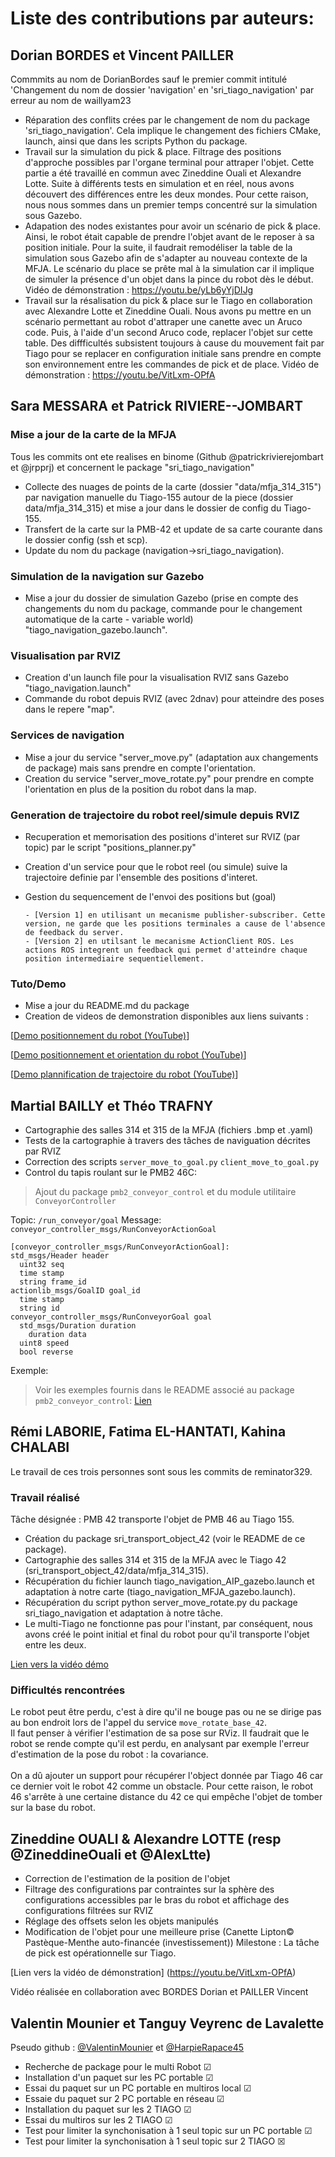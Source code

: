 # Liste des contributions par auteurs:

## Dorian BORDES et Vincent PAILLER 
Commmits au nom de DorianBordes sauf le premier commit intitulé 'Changement du nom de dossier 'navigation' en 'sri_tiago_navigation' par erreur au nom de waillyam23 

- Réparation des conflits crées par le changement de nom du package 'sri_tiago_navigation'. Cela implique le changement des fichiers CMake, launch, ainsi que dans les scripts Python du package.
- Travail sur la simulation du pick & place. Filtrage des positions d'approche possibles par l'organe terminal pour attraper l'objet. Cette partie a été travaillé en commun avec Zineddine Ouali et Alexandre Lotte. Suite à différents tests en simulation et en réel, nous avons découvert des différences entre les deux mondes. Pour cette raison, nous nous sommes dans un premier temps concentré sur la simulation sous Gazebo.
- Adapation des nodes existantes pour avoir un scénario de pick & place. Ainsi, le robot était capable de prendre l'objet avant de le reposer à sa position initiale. Pour la suite, il faudrait remodéliser la table de la simulation sous Gazebo afin de s'adapter au nouveau contexte de la MFJA. Le scénario du place se prête mal à la simulation car il implique de simuler la présence d'un objet dans la pince du robot dès le début. Vidéo de démonstration : https://youtu.be/yLb6yYjDIJg
- Travail sur la résalisation du pick & place sur le Tiago en collaboration avec Alexandre Lotte et Zineddine Ouali. Nous avons pu mettre en un scénario permettant au robot d'attraper une canette avec un Aruco code. Puis, à l'aide d'un second Aruco code, replacer l'objet sur cette table. Des diffficultés subsistent toujours à cause du mouvement fait par Tiago pour se replacer en configuration initiale sans prendre en compte son environnement entre les commandes de pick et de place. Vidéo de démonstration : https://youtu.be/VitLxm-OPfA

## Sara MESSARA et Patrick RIVIERE--JOMBART  

### Mise a jour de la carte de la MFJA
Tous les commits ont ete realises en binome (Github @patrickrivierejombart et @jrpprj) et concernent le package "sri_tiago_navigation"
- Collecte des nuages de points de la carte (dossier "data/mfja_314_315") par navigation manuelle
du Tiago-155 autour de la piece (dossier data/mfja_314_315) et mise a jour dans le
dossier de config du Tiago-155.
- Transfert de la carte sur la PMB-42 et update de sa carte courante dans le dossier config (ssh et scp).
- Update du nom du package (navigation->sri_tiago_navigation).
### Simulation de la navigation sur Gazebo
- Mise a jour du dossier de simulation Gazebo (prise en compte des changements du nom
du package, commande pour le changement automatique de la carte - variable world) "tiago_navigation_gazebo.launch".
### Visualisation par RVIZ
- Creation d'un launch file pour la visualisation RVIZ sans Gazebo "tiago_navigation.launch"
- Commande du robot depuis RVIZ (avec 2dnav) pour atteindre des poses dans le repere "map".
### Services de navigation
- Mise a jour du service "server_move.py" (adaptation aux changements de package) mais sans prendre en compte l'orientation.
- Creation du service "server_move_rotate.py" pour prendre en compte l'orientation en plus de la position du robot dans la map.
### Generation de trajectoire du robot reel/simule depuis RVIZ
- Recuperation et memorisation des positions d'interet sur RVIZ (par topic) par le script "positions_planner.py"
- Creation d'un service pour que le robot reel (ou simule) suive la trajectoire definie par l'ensemble des positions d'interet.
- Gestion du sequencement de l'envoi des positions but (goal)  

      - [Version 1] en utilisant un mecanisme publisher-subscriber. Cette version, ne garde que les positions terminales a cause de l'absence de feedback du server.  
      - [Version 2] en utilsant le mecanisme ActionClient ROS. Les actions ROS integrent un feedback qui permet d'atteindre chaque position intermediaire sequentiellement.

### Tuto/Demo
- Mise a jour du README.md du package
- Creation de videos de demonstration disponibles aux liens suivants :

[[Demo positionnement du robot (YouTube)](https://www.youtube.com/watch?v=SOI0Vk1Yg6Y)]

[[Demo positionnement et orientation du robot (YouTube)](https://www.youtube.com/watch?v=8ZN-PccFhlg)]

[[Demo plannification de trajectoire du robot (YouTube)](https://www.youtube.com/watch?v=BwUm5gXk70Q)]

## Martial BAILLY et Théo TRAFNY

- Cartographie des salles 314 et 315 de la MFJA (fichiers .bmp et .yaml)
- Tests de la cartographie à travers des tâches de naviguation décrites par RVIZ
- Correction des scripts ``server_move_to_goal.py`` ``client_move_to_goal.py``
- Control du tapis roulant sur le PMB2 46C:
> Ajout du package ``pmb2_conveyor_control`` et du module utilitaire ``ConveyorController``

Topic: ``/run_conveyor/goal``
Message: ``conveyor_controller_msgs/RunConveyorActionGoal``
```
[conveyor_controller_msgs/RunConveyorActionGoal]:
std_msgs/Header header
  uint32 seq
  time stamp
  string frame_id
actionlib_msgs/GoalID goal_id
  time stamp
  string id
conveyor_controller_msgs/RunConveyorGoal goal
  std_msgs/Duration duration
    duration data
  uint8 speed
  bool reverse
```

Exemple:

> Voir les exemples fournis dans le README associé au package ``pmb2_conveyor_control``: [Lien](pmb2_conveyor_control/README.md)


## Rémi LABORIE, Fatima EL-HANTATI, Kahina CHALABI

Le travail de ces trois personnes sont sous les commits de reminator329.

### Travail réalisé

Tâche désignée : PMB 42 transporte l'objet de PMB 46 au Tiago 155.

- Création du package sri_transport_object_42 (voir le README de ce package).
- Cartographie des salles 314 et 315 de la MFJA avec le Tiago 42 (sri_transport_object_42/data/mfja_314_315).
- Récupération du fichier launch tiago_navigation_AIP_gazebo.launch et adaptation à notre carte (tiago_navigation_MFJA_gazebo.launch).
- Récupération du script python server_move_rotate.py du package sri_tiago_navigation et adaptation à notre tâche.
- Le multi-Tiago ne fonctionne pas pour l'instant, par conséquent, nous avons créé le point initial et final du robot pour qu'il transporte l'objet entre les deux.

[Lien vers la vidéo démo](https://youtube.com/shorts/DFwC9F1DcuY?feature=share)

### Difficultés rencontrées

Le robot peut être perdu, c'est à dire qu'il ne bouge pas ou ne se dirige pas au bon endroit lors de l'appel du service ```move_rotate_base_42```.</br>
Il faut penser à vérifier l'estimation de sa pose sur RViz. Il faudrait que le robot se rende compte qu'il est perdu, en analysant par exemple l'erreur d'estimation de la pose du robot : la covariance. </br>
</br>
On a dû ajouter un support pour récupérer l'object donnée par Tiago 46 car ce dernier voit le robot 42 comme un obstacle. Pour cette raison, le robot 46 s'arrête à une certaine distance du 42 ce qui empêche l'objet de tomber sur la base du robot.


## Zineddine OUALI & Alexandre LOTTE (resp @ZineddineOuali et @AlexLtte)

- Correction de l'estimation de la position de l'objet
- Filtrage des configurations par contraintes sur la sphère des configurations accessibles par le bras du robot et affichage des configurations filtrées sur RVIZ
- Réglage des offsets selon les objets manipulés
- Modification de l'objet pour une meilleure prise (Canette Lipton© Pastèque-Menthe auto-financée (investissement))
Milestone : La tâche de pick est opérationnelle sur Tiago.

[Lien vers la vidéo de démonstration] (https://youtu.be/VitLxm-OPfA)

Vidéo réalisée en collaboration avec BORDES Dorian et PAILLER Vincent
## Valentin Mounier et Tanguy Veyrenc de Lavalette

Pseudo github : [@ValentinMounier](https://github.com/ValentinMounier) et [@HarpieRapace45](https://github.com/HarpieRapace45) 


- Recherche de package pour le multi Robot &#9745;
- Installation d'un paquet sur les PC portable &#9745;
- Essai du paquet sur un PC portable en multiros local &#9745;
- Essaie du paquet sur 2 PC portable en réseau &#9745;
- Installation du paquet sur les 2 TIAGO &#9745;
- Essai du multiros sur les 2 TIAGO &#9745;
- Test pour limiter la synchonisation à 1 seul topic sur un PC portable &#9745;
- Test pour limiter la synchonisation à 1 seul topic sur 2 TIAGO &#x2612;

